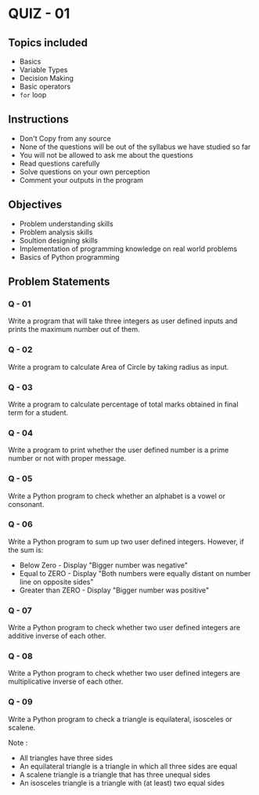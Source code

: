 # QUIZ - 01

## Topics included

- Basics
- Variable Types
- Decision Making
- Basic operators
- `for` loop

## Instructions

- Don't Copy from any source
- None of the questions will be out of the syllabus we have studied so far
- You will not be allowed to ask me about the questions
- Read questions carefully
- Solve questions on your own perception
- Comment your outputs in the program


## Objectives

- Problem understanding skills
- Problem analysis skills
- Soultion designing skills
- Implementation of programming knowledge on real world problems
- Basics of Python programming


## Problem Statements

### Q - 01
Write a program that will take three integers as user defined inputs and prints the maximum number out of them.

### Q - 02
Write a program to calculate Area of Circle by taking radius as input.

### Q - 03
Write a program to calculate percentage of total marks obtained in final term for a student.

### Q - 04
Write a program to print whether the user defined number is a prime number or not with proper message.

### Q - 05
Write a Python program to check whether an alphabet is a vowel or consonant.

### Q - 06
Write a Python program to sum up two user defined integers. However, if the sum is:
- Below Zero - Display "Bigger number was negative"
- Equal to ZERO - Display "Both numbers were equally distant on number line on opposite sides"
- Greater than ZERO - Display "Bigger number was positive"

### Q - 07
Write a Python program to check whether two user defined integers are additive inverse of each other.

### Q - 08
Write a Python program to check whether two user defined integers are multiplicative inverse of each other.

### Q - 09
Write a Python program to check a triangle is equilateral, isosceles or scalene.

Note :
- All triangles have three sides
- An equilateral triangle is a triangle in which all three sides are equal
- A scalene triangle is a triangle that has three unequal sides
- An isosceles triangle is a triangle with (at least) two equal sides
